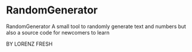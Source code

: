 # RandomGenerator
RandomGenerator
A small tool to randomly generate text and numbers but also a source code for newcomers to learn 

BY LORENZ FRESH
